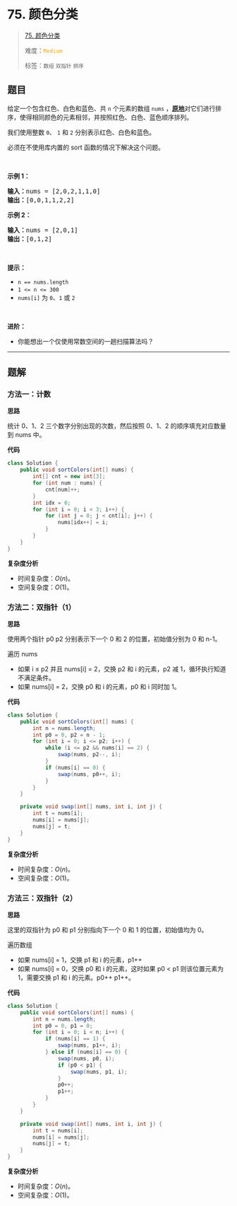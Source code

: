 # 75. 颜色分类

> [75. 颜色分类](https://leetcode.cn/problems/sort-colors/)
>
> 难度：<font color=orange>`Medium`</font>
>
> 标签：`数组` `双指针` `排序`

## 题目

<p>给定一个包含红色、白色和蓝色、共&nbsp;<code>n</code><em> </em>个元素的数组<meta charset="UTF-8" />&nbsp;<code>nums</code>&nbsp;，<strong><a href="https://baike.baidu.com/item/%E5%8E%9F%E5%9C%B0%E7%AE%97%E6%B3%95" target="_blank">原地</a></strong>对它们进行排序，使得相同颜色的元素相邻，并按照红色、白色、蓝色顺序排列。</p>

<p>我们使用整数 <code>0</code>、&nbsp;<code>1</code> 和 <code>2</code> 分别表示红色、白色和蓝色。</p>

<ul>
</ul>

<p>必须在不使用库内置的 sort 函数的情况下解决这个问题。</p>

<p>&nbsp;</p>

<p><strong>示例 1：</strong></p>

<pre>
<strong>输入：</strong>nums = [2,0,2,1,1,0]
<strong>输出：</strong>[0,0,1,1,2,2]
</pre>

<p><strong>示例 2：</strong></p>

<pre>
<strong>输入：</strong>nums = [2,0,1]
<strong>输出：</strong>[0,1,2]
</pre>

<p>&nbsp;</p>

<p><strong>提示：</strong></p>

<ul>
	<li><code>n == nums.length</code></li>
	<li><code>1 &lt;= n &lt;= 300</code></li>
	<li><code>nums[i]</code> 为 <code>0</code>、<code>1</code> 或 <code>2</code></li>
</ul>

<p>&nbsp;</p>

<p><strong>进阶：</strong></p>

<ul>
	<li>你能想出一个仅使用常数空间的一趟扫描算法吗？</li>
</ul>


--------------------

## 题解

### 方法一：计数

**思路**

统计 0、1、2 三个数字分别出现的次数，然后按照 0、1、2 的顺序填充对应数量到 nums 中。

**代码**

```java
class Solution {
    public void sortColors(int[] nums) {
        int[] cnt = new int[3];
        for (int num : nums) {
            cnt[num]++;
        }
        int idx = 0;
        for (int i = 0; i < 3; i++) {
            for (int j = 0; j < cnt[i]; j++) {
                nums[idx++] = i;
            }
        }
    }
}
```

**复杂度分析**

- 时间复杂度：$O(n)$。
- 空间复杂度：$O(1)$。

### 方法二：双指针（1）

**思路**

使用两个指针 p0 p2 分别表示下一个 0 和 2 的位置，初始值分别为 0 和 n-1。

遍历 nums

- 如果 i ≤ p2 并且 nums[i] = 2，交换 p2 和 i 的元素，p2 减 1，循环执行知道不满足条件。
- 如果 nums[i] = 2，交换 p0 和 i 的元素，p0 和 i 同时加 1。

**代码**

```java
class Solution {
    public void sortColors(int[] nums) {
        int n = nums.length;
        int p0 = 0, p2 = n - 1;
        for (int i = 0; i <= p2; i++) {
            while (i <= p2 && nums[i] == 2) {
                swap(nums, p2--, i);
            }
            if (nums[i] == 0) {
                swap(nums, p0++, i);
            }
        }
    }

    private void swap(int[] nums, int i, int j) {
        int t = nums[i];
        nums[i] = nums[j];
        nums[j] = t;
    }
}
```

**复杂度分析**

- 时间复杂度：$O(n)$。
- 空间复杂度：$O(1)$。

### 方法三：双指针（2）

**思路**

这里的双指针为 p0 和 p1 分别指向下一个 0 和 1 的位置，初始值均为 0。

遍历数组

- 如果 nums[i] = 1，交换 p1 和 i 的元素，p1++
- 如果 nums[i] = 0，交换 p0 和 i 的元素，这时如果 p0 < p1 则该位置元素为 1，需要交换 p1 和 i 的元素。p0++ p1++。

**代码**

```java
class Solution {
    public void sortColors(int[] nums) {
        int n = nums.length;
        int p0 = 0, p1 = 0;
        for (int i = 0; i < n; i++) {
            if (nums[i] == 1) {
                swap(nums, p1++, i);
            } else if (nums[i] == 0) {
                swap(nums, p0, i);
                if (p0 < p1) {
                    swap(nums, p1, i);
                }
                p0++;
                p1++;
            }
        }
    }

    private void swap(int[] nums, int i, int j) {
        int t = nums[i];
        nums[i] = nums[j];
        nums[j] = t;
    }
}
```

**复杂度分析**

- 时间复杂度：$O(n)$。
- 空间复杂度：$O(1)$。

